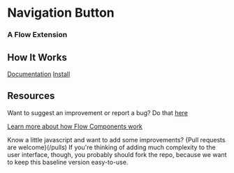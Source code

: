# Navigation Button #

### A Flow Extension  ###


## How It Works ##
[Documentation](https://sites.google.com/view/flowunofficial/flow-screen-components/navigation-button/documentation-navigation-button)
[Install](https://login.salesforce.com/packaging/installPackage.apexp?p0=04tB000000066f3)

## Resources ##

Want to suggest an improvement or report a bug? Do that [here](/issues)

[Learn more about how Flow Components work](/README.md)

Know a little javascript and want to add some improvements? {Pull requests are welcome}(/pulls) If you're thinking of adding much complexity to the user interface, though, you probably should fork the repo, because we want to keep this baseline version easy-to-use.


